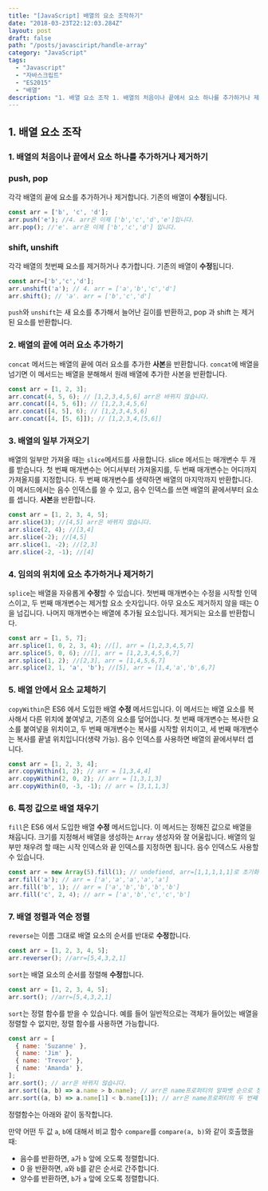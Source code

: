 ```yaml
---
title: "[JavaScript] 배열의 요소 조작하기"
date: "2018-03-23T22:12:03.284Z"
layout: post
draft: false
path: "/posts/javasciript/handle-array"
category: "JavaScript"
tags:
  - "Javascript"
  - "자바스크립트"
  - "ES2015"
  - "배열"
description: "1. 배열 요소 조작 1. 배열의 처음이나 끝에서 요소 하나를 추가하거나 제거하기 push, pop 각각 배열의 끝에 요소를 추가하거나 제거합니다. 기존의 배열이 수정됩니다."
---
```


## 1. 배열 요소 조작

### 1. 배열의 처음이나 끝에서 요소 하나를 추가하거나 제거하기

### push, pop

각각 배열의 끝에 요소를 추가하거나 제거합니다. 기존의 배열이 **수정**됩니다.

```javascript
const arr = ['b', 'c', 'd'];
arr.push('e'); //4. arr은 이제 ['b','c','d','e']입니다.
arr.pop(); //'e'. arr은 이제 ['b','c','d'] 입니다.
```

### shift, unshift

각각 배열의 첫번째 요소를 제거하거나 추가합니다. 기존의 배열이 **수정**됩니다.

```JavaScript
const arr=['b','c','d'];
arr.unshift('a'); // 4. arr = ['a','b','c','d']
arr.shift(); // 'a'. arr = ['b','c','d']
```

`push`와 `unshift`는 새 요소를 추가해서 늘어난 길이를 반환하고, pop 과 shift 는 제거된 요소를 반환합니다.

### 2. 배열의 끝에 여러 요소 추가하기

`concat` 메서드는 배열의 끝에 여러 요소를 추가한 **사본**을 반환합니다. `concat`에 배열을 넘기면 이 메서드는 배열을 분해해서 원래 배열에 추가한 사본을 반환합니다.

```javascript
const arr = [1, 2, 3];
arr.concat(4, 5, 6); // [1,2,3,4,5,6] arr은 바뀌지 않습니다.
arr.concat([4, 5, 6]); // [1,2,3,4,5,6]
arr.concat([4, 5], 6); // [1,2,3,4,5,6]
arr.concat([4, [5, 6]]); // [1,2,3,4,[5,6]]
```

### 3. 배열의 일부 가져오기

배열의 일부만 가져올 때는 `slice`메서드를 사용합니다. slice 메서드는 매개변수 두 개를 받습니다. 첫 번째 매개변수는 어디서부터 가져올지를, 두 번째 매개변수는 어디까지 가져올지를 지정합니다. 두 번째 매개변수를 생략하면 배열의 마지막까지 반환합니다. 이 메서드에서는 음수 인덱스를 쓸 수 있고, 음수 인덱스를 쓰면 배열의 끝에서부터 요소를 셉니다. **사본**을 반환합니다.

```javascript
const arr = [1, 2, 3, 4, 5];
arr.slice(3); //[4,5] arr은 바뀌지 않습니다.
arr.slice(2, 4); //[3,4]
arr.slice(-2); //[4,5]
arr.slice(1, -2); //[2,3]
arr.slice(-2, -1); //[4]
```

### 4. 임의의 위치에 요소 추가하거나 제거하기

`splice`는 배열을 자유롭게 **수정**할 수 있습니다. 첫번째 매개변수는 수정을 시작할 인덱스이고, 두 번째 매개변수는 제거할 요소 숫자입니다. 아무 요소도 제거하지 않을 때는 0 을 넘깁니다. 나머지 매개변수는 배열에 추가될 요소입니다. 제거되는 요소를 반환합니다.

```javascript
const arr = [1, 5, 7];
arr.splice(1, 0, 2, 3, 4); //[], arr = [1,2,3,4,5,7]
arr.splice(5, 0, 6); //[], arr = [1,2,3,4,5,6,7]
arr.splice(1, 2); //[2,3], arr = [1,4,5,6,7]
arr.splice(2, 1, 'a', 'b'); //[5], arr = [1,4,'a','b',6,7]
```

### 5. 배열 안에서 요소 교체하기

`copyWithin`은 ES6 에서 도입한 배열 **수정** 메서드입니다. 이 메서드는 배열 요소를 복사해서 다른 위치에 붙여넣고, 기존의 요소를 덮어씁니다. 첫 번째 매개변수는 복사한 요소를 붙여넣을 위치이고, 두 번째 매개변수는 복사를 시작할 위치이고, 세 번째 매개변수는 복사를 끝낼 위치입니다(생략 가능). 음수 인덱스를 사용하면 배열의 끝에서부터 셉니다.

```javascript
const arr = [1, 2, 3, 4];
arr.copyWithin(1, 2); // arr = [1,3,4,4]
arr.copyWithin(2, 0, 2); // arr = [1,3,1,3]
arr.copyWithin(0, -3, -1); // arr = [3,1,1,3]
```

### 6. 특정 값으로 배열 채우기

`fill`은 ES6 에서 도입한 배열 **수정** 메서드입니다. 이 메서드는 정해진 값으로 배열을 채웁니다. 크기를 지정해서 배열을 생성하는 `Array` 생성자와 잘 어울립니다. 배열의 일부만 채우려 할 때는 시작 인덱스와 끝 인덱스를 지정하면 됩니다. 음수 인덱스도 사용할 수 있습니다.

```javascript
const arr = new Array(5).fill(1); // undefiend, arr=[1,1,1,1,1]로 초기화
arr.fill('a'); // arr = ['a','a','a','a','a']
arr.fill('b', 1); // arr = ['a','b','b','b','b']
arr.fill('c', 2, 4); // arr = ['a','b','c','c','b']
```

### 7. 배열 정렬과 역순 정렬

`reverse`는 이름 그대로 배열 요소의 순서를 반대로 **수정**합니다.

```javascript
const arr = [1, 2, 3, 4, 5];
arr.reverser(); //arr=[5,4,3,2,1]
```

`sort`는 배열 요소의 순서를 정렬해 **수정**합니다.

```javascript
const arr = [1, 2, 3, 4, 5];
arr.sort(); //arr=[5,4,3,2,1]
```

`sort`는 정렬 함수를 받을 수 있습니다. 예를 들어 일반적으로는 객체가 들어있는 배열을 정렬할 수 없지만, 정렬 함수를 사용하면 가능합니다.

```javascript
const arr = [
  { name: 'Suzanne' },
  { name: 'Jim' },
  { name: 'Trevor' },
  { name: 'Amanda' },
];
arr.sort(); // arr은 바뀌지 않습니다.
arr.sort((a, b) => a.name > b.name); // arr은 name프로퍼티의 알파벳 순으로 정렬됩니다.
arr.sort((a, b) => a.name[1] < b.name[1]); // arr은 name프로퍼티의 두 번째 글자의 알파벳 역순으로 정렬됩니다.
```

정렬함수는 아래와 같이 동작합니다.

만약 어떤 두 값 `a`, `b`에 대해서 비교 함수 `compare`를 `compare(a, b)`와 같이 호출했을 때:

* 음수를 반환하면, `a`가 `b` 앞에 오도록 정렬합니다.
* 0 을 반환하면, `a`와 `b`를 같은 순서로 간주합니다.
* 양수를 반환하면, `b`가 `a` 앞에 오도록 정렬합니다.
